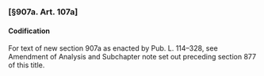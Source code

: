 ### [§907a. Art. 107a] ###

#### Codification ####

For text of new section 907a as enacted by Pub. L. 114–328, see Amendment of Analysis and Subchapter note set out preceding section 877 of this title.